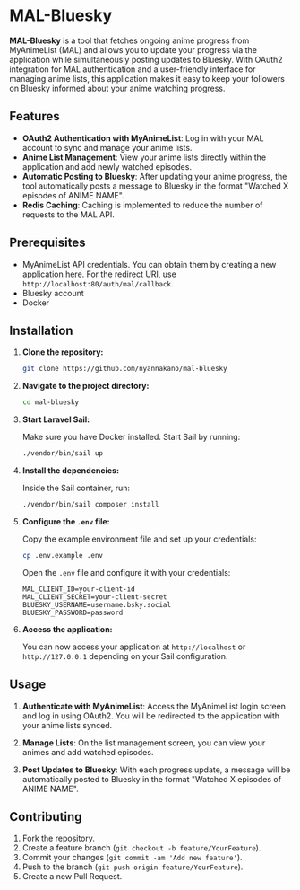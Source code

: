 # MAL-Bluesky

**MAL-Bluesky** is a tool that fetches ongoing anime progress from MyAnimeList (MAL) and allows you to update your progress via the application while simultaneously posting updates to Bluesky. With OAuth2 integration for MAL authentication and a user-friendly interface for managing anime lists, this application makes it easy to keep your followers on Bluesky informed about your anime watching progress.


## Features

- **OAuth2 Authentication with MyAnimeList**: Log in with your MAL account to sync and manage your anime lists.
- **Anime List Management**: View your anime lists directly within the application and add newly watched episodes.
- **Automatic Posting to Bluesky**: After updating your anime progress, the tool automatically posts a message to Bluesky in the format "Watched X episodes of ANIME NAME".
- **Redis Caching**: Caching is implemented to reduce the number of requests to the MAL API.

## Prerequisites

- MyAnimeList API credentials. You can obtain them by creating a new application [here](https://myanimelist.net/apiconfig). For the redirect URI, use `http://localhost:80/auth/mal/callback`.
- Bluesky account
- Docker

## Installation

1. **Clone the repository:**

    ```bash
    git clone https://github.com/nyannakano/mal-bluesky
    ```

2. **Navigate to the project directory:**

    ```bash
    cd mal-bluesky
    ```

3. **Start Laravel Sail:**

   Make sure you have Docker installed. Start Sail by running:

    ```bash
    ./vendor/bin/sail up
    ```

4. **Install the dependencies:**

   Inside the Sail container, run:

    ```bash
    ./vendor/bin/sail composer install
    ```

5. **Configure the `.env` file:**

   Copy the example environment file and set up your credentials:

    ```bash
    cp .env.example .env
    ```

   Open the `.env` file and configure it with your credentials:

    ```plaintext
    MAL_CLIENT_ID=your-client-id
    MAL_CLIENT_SECRET=your-client-secret
    BLUESKY_USERNAME=username.bsky.social
    BLUESKY_PASSWORD=password
    ```

6. **Access the application:**

   You can now access your application at `http://localhost` or `http://127.0.0.1` depending on your Sail configuration.


## Usage

1. **Authenticate with MyAnimeList**: Access the MyAnimeList login screen and log in using OAuth2. You will be redirected to the application with your anime lists synced.

2. **Manage Lists**: On the list management screen, you can view your animes and add watched episodes.

3. **Post Updates to Bluesky**: With each progress update, a message will be automatically posted to Bluesky in the format "Watched X episodes of ANIME NAME".

## Contributing

1. Fork the repository.
2. Create a feature branch (`git checkout -b feature/YourFeature`).
3. Commit your changes (`git commit -am 'Add new feature'`).
4. Push to the branch (`git push origin feature/YourFeature`).
5. Create a new Pull Request.
